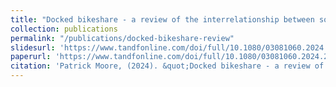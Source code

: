 ```yaml
---
title: "Docked bikeshare - a review of the interrelationship between socio-economic disadvantage and the built environment"
collection: publications
permalink: "/publications/docked-bikeshare-review"
slidesurl: 'https://www.tandfonline.com/doi/full/10.1080/03081060.2024.2358105'
paperurl: 'https://www.tandfonline.com/doi/full/10.1080/03081060.2024.2358105'
citation: 'Patrick Moore, (2024). &quot;Docked bikeshare - a review of the interrelationship between socio-economic disadvantage and the built environment Number 2.&quot; <i>Transportation Planning and Technology </i>. 1(2).'
---
```



